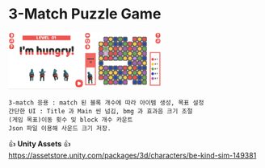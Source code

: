 # 3-Match Puzzle Game

<img src = "./ReadMe/1.png" width="30%"><img src = "./ReadMe/2.png" width="30%">

```  
3-match 응용 : match 된 블록 개수에 따라 아이템 생성, 목표 설정
간단한 UI : Title 과 Main 씬 넘김, bmg 과 효과음 크기 조절
(게임 목표)이동 횟수 및 block 개수 카운트 
Json 파일 이용해 사운드 크기 저장.
```

:+1: **Unity Assets** :+1:   
https://assetstore.unity.com/packages/3d/characters/be-kind-sim-149381
